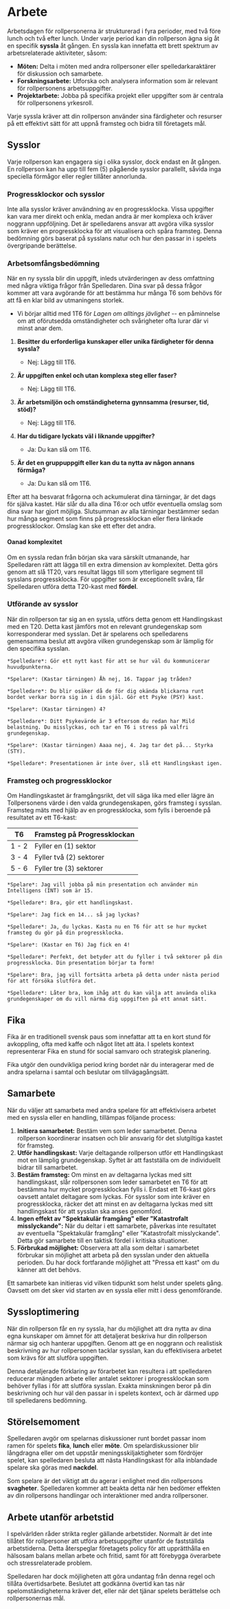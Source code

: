 # Arbete

Arbetsdagen för rollpersonerna är strukturerad i fyra perioder, med två före lunch och två efter lunch. Under varje period kan din rollperson ägna sig åt en specifik **syssla** åt gången. En syssla kan innefatta ett brett spektrum av arbetsrelaterade aktiviteter, såsom:

- **Möten:** Delta i möten med andra rollpersoner eller spelledarkaraktärer för diskussion och samarbete.
- **Forskningsarbete:** Utforska och analysera information som är relevant för rollpersonens arbetsuppgifter.
- **Projektarbete:** Jobba på specifika projekt eller uppgifter som är centrala för rollpersonens yrkesroll.

Varje syssla kräver att din rollperson använder sina färdigheter och resurser på ett effektivt sätt för att uppnå framsteg och bidra till företagets mål.

## Sysslor

Varje rollperson kan engagera sig i olika sysslor, dock endast en åt gången. En rollperson kan ha upp till fem (5) pågående sysslor parallellt, såvida inga speciella förmågor eller regler tillåter annorlunda.

### Progressklockor och sysslor

Inte alla sysslor kräver användning av en progressklocka. Vissa uppgifter kan vara mer direkt och enkla, medan andra är mer komplexa och kräver noggrann uppföljning. Det är spelledarens ansvar att avgöra vilka sysslor som kräver en progressklocka för att visualisera och spåra framsteg. Denna bedömning görs baserat på sysslans natur och hur den passar in i spelets övergripande berättelse.

### Arbetsomfångsbedömning

När en ny syssla blir din uppgift, inleds utvärderingen av dess omfattning med några viktiga frågor från Spelledaren. Dina svar på dessa frågor kommer att vara avgörande för att bestämma hur många T6 som behövs för att få en klar bild av utmaningens storlek.

- Vi börjar alltid med 1T6 för *Lagen om alltings jävlighet* -- en påminnelse om att oförutsedda omständigheter och svårigheter ofta lurar där vi minst anar dem.

1. **Besitter du erforderliga kunskaper eller unika färdigheter för denna syssla?**
   - Nej: Lägg till 1T6.

2. **Är uppgiften enkel och utan komplexa steg eller faser?**
   - Nej: Lägg till 1T6.

3. **Är arbetsmiljön och omständigheterna gynnsamma (resurser, tid, stöd)?**
   - Nej: Lägg till 1T6.
  
4. **Har du tidigare lyckats väl i liknande uppgifter?**
   - Ja: Du kan slå om 1T6.

5. **Är det en gruppuppgift eller kan du ta nytta av någon annans förmåga?**
   - Ja: Du kan slå om 1T6.
  
Efter att ha besvarat frågorna och ackumulerat dina tärningar, är det dags för själva kastet. Här slår du alla dina T6:or och utför eventuella omslag som dina svar har gjort möjliga. Slutsumman av alla tärningar bestämmer sedan hur många segment som finns på progressklockan eller flera länkade progressklockor. Omslag kan ske ett efter det andra.

#### Oanad komplexitet

Om en syssla redan från början ska vara särskilt utmanande, har Spelledaren rätt att lägga till en extra dimension av komplexitet. Detta görs genom att slå 1T20, vars resultat läggs till som ytterligare segment till sysslans progressklocka. För uppgifter som är exceptionellt svåra, får Spelledaren utföra detta T20-kast med **fördel**.

### Utförande av sysslor

När din rollperson tar sig an en syssla, utförs detta genom ett Handlingskast med en T20. Detta kast jämförs mot en relevant grundegenskap som korresponderar med sysslan. Det är spelarens och spelledarens gemensamma beslut att avgöra vilken grundegenskap som är lämplig för den specifika sysslan. 

```admonish example title="Exempel"
*Spelledare*: Gör ett nytt kast för att se hur väl du kommunicerar huvudpunkterna.

*Spelare*: (Kastar tärningen) Åh nej, 16. Tappar jag tråden?

*Spelledare*: Du blir osäker då de för dig okända blickarna runt bordet verkar borra sig in i din själ. Gör ett Psyke (PSY) kast.

*Spelare*: (Kastar tärningen) 4?

*Spelledare*: Ditt Psykevärde är 3 eftersom du redan har Mild belastning. Du misslyckas, och tar en T6 i stress på valfri grundegenskap.

*Spelare*: (Kastar tärningen) Aaaa nej, 4. Jag tar det på... Styrka (STY).

*Spelledare*: Presentationen är inte över, slå ett Handlingskast igen.
```


### Framsteg och progressklockor

Om Handlingskastet är framgångsrikt, det vill säga lika med eller lägre än Tollpersonens värde i den valda grundegenskapen, görs framsteg i sysslan. Framsteg mäts med hjälp av en progressklocka, som fylls i beroende på resultatet av ett T6-kast:

| T6 | Framsteg på Progressklockan                                             |
|:-----------:|:---------------------------------------------------------------|
|     1 - 2   | Fyller en (1) sektor        |
|     3 - 4   | Fyller två (2) sektorer     |
|     5 - 6   | Fyller tre (3) sektorer     |

```admonish example title="Exempel"
*Spelare*: Jag vill jobba på min presentation och använder min Intelligens (INT) som är 15.

*Spelledare*: Bra, gör ett handlingskast.

*Spelare*: Jag fick en 14... så jag lyckas?

*Spelledare*: Ja, du lyckas. Kasta nu en T6 för att se hur mycket framsteg du gör på din progressklocka.

*Spelare*: (Kastar en T6) Jag fick en 4!

*Spelledare*: Perfekt, det betyder att du fyller i två sektorer på din progressklocka. Din presentation börjar ta form!

*Spelare*: Bra, jag vill fortsätta arbeta på detta under nästa period för att försöka slutföra det.

*Spelledare*: Låter bra, kom ihåg att du kan välja att använda olika grundegenskaper om du vill närma dig uppgiften på ett annat sätt.

```

## Fika

Fika är en traditionell svensk paus som innefattar att ta en kort stund för avkoppling, ofta med kaffe och något litet att äta. I spelets kontext representerar Fika en stund för social samvaro och strategisk planering.

Fika utgör den oundvikliga period kring bordet när du interagerar med de andra spelarna i samtal och beslutar om tillvägagångsätt.

## Samarbete

När du väljer att samarbeta med andra spelare för att effektivisera arbetet med en syssla eller en handling, tillämpas följande process:

1. **Initiera samarbetet:** Bestäm vem som leder samarbetet. Denna rollperson koordinerar insatsen och blir ansvarig för det slutgiltiga kastet för framsteg.
2. **Utför handlingskast:** Varje deltagande rollperson utför ett Handlingskast mot en lämplig grundegenskap. Syftet är att fastställa om de individuellt bidrar till samarbetet.
3. **Bestäm framsteg:** Om minst en av deltagarna lyckas med sitt handlingskast, slår rollpersonen som leder samarbetet en T6 för att bestämma hur mycket progressklockan fylls i. Endast ett T6-kast görs oavsett antalet deltagare som lyckas. För sysslor som inte kräver en progressklocka, räcker det att minst en av deltagarna lyckas med sitt handlingskast för att sysslan ska anses genomförd.
4. **Ingen effekt av "Spektakulär framgång" eller "Katastrofalt misslyckande":** När du deltar i ett samarbete, påverkas inte resultatet av eventuella "Spektakulär framgång" eller "Katastrofalt misslyckande". Detta gör samarbete till en taktisk fördel i kritiska situationer.
5. **Förbrukad möjlighet:** Observera att alla som deltar i samarbetet förbrukar sin möjlighet att arbeta på den sysslan under den aktuella perioden. Du har dock fortfarande möjlighet att "Pressa ett kast" om du känner att det behövs.

Ett samarbete kan initieras vid vilken tidpunkt som helst under spelets gång. Oavsett om det sker vid starten av en syssla eller mitt i dess genomförande.

## Syssloptimering

När din rollperson får en ny syssla, har du möjlighet att dra nytta av dina egna kunskaper om ämnet för att detaljerat beskriva hur din rollperson närmar sig och hanterar uppgiften. Genom att ge en noggrann och realistisk beskrivning av hur rollpersonen tacklar sysslan, kan du effektivisera arbetet som krävs för att slutföra uppgiften.

Denna detaljerade förklaring av förarbetet kan resultera i att spelledaren reducerar mängden arbete eller antalet sektorer i progressklockan som behöver fyllas i för att slutföra sysslan. Exakta minskningen beror på din beskrivning och hur väl den passar in i spelets kontext, och är därmed upp till spelledarens bedömning.

## Störelsemoment

Spelledaren avgör om spelarnas diskussioner runt bordet passar inom ramen för spelets **fika**, **lunch** eller **möte**. Om spelardiskussioner blir långdragna eller om det uppstår meningsskiljaktigheter som fördröjer spelet, kan spelledaren besluta att nästa Handlingskast för alla inblandade spelare ska göras med **nackdel**.

Som spelare är det viktigt att du agerar i enlighet med din rollpersons **svagheter**. Spelledaren kommer att beakta detta när hen bedömer effekten av din rollpersons handlingar och interaktioner med andra rollpersoner.

## Arbete utanför arbetstid

I spelvärlden råder strikta regler gällande arbetstider. Normalt är det inte tillåtet för rollpersoner att utföra arbetsuppgifter utanför de fastställda arbetstiderna. Detta återspeglar företagets policy för att upprätthålla en hälsosam balans mellan arbete och fritid, samt för att förebygga överarbete och stressrelaterade problem.

Spelledaren har dock möjligheten att göra undantag från denna regel och tillåta övertidsarbete. Beslutet att godkänna övertid kan tas när spelomständigheterna kräver det, eller när det tjänar spelets berättelse och rollpersonernas mål.


